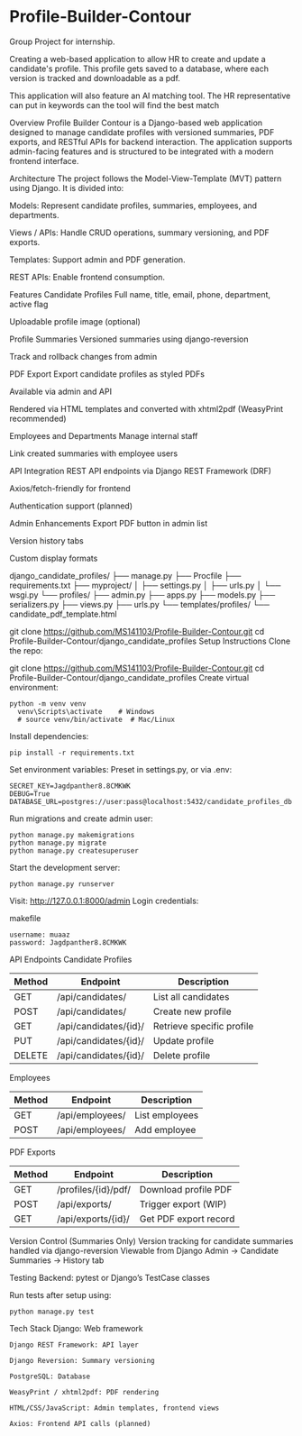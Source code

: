 # Profile-Builder-Contour
Group Project for internship.

Creating a web-based application to allow HR to create and update a candidate's profile. This profile gets saved to a database, where each version is tracked and downloadable as a pdf.

This application will also feature an AI matching tool. The HR representative can put in keywords can the tool will find the best match

Overview
  Profile Builder Contour is a Django-based web application designed to manage candidate profiles with versioned summaries, PDF exports, and RESTful APIs for backend interaction. The application supports admin-facing features and is structured to be integrated with a modern frontend interface.

Architecture
  The project follows the Model-View-Template (MVT) pattern using Django. It is divided into:
  
  Models: Represent candidate profiles, summaries, employees, and departments.
  
  Views / APIs: Handle CRUD operations, summary versioning, and PDF exports.
  
  Templates: Support admin and PDF generation.
  
  REST APIs: Enable frontend consumption.

Features
  Candidate Profiles
  Full name, title, email, phone, department, active flag
  
  Uploadable profile image (optional)

Profile Summaries
  Versioned summaries using django-reversion
  
  Track and rollback changes from admin

PDF Export
  Export candidate profiles as styled PDFs
  
  Available via admin and API
  
  Rendered via HTML templates and converted with xhtml2pdf (WeasyPrint recommended)

Employees and Departments
  Manage internal staff
  
  Link created summaries with employee users

API Integration
  REST API endpoints via Django REST Framework (DRF)
  
  Axios/fetch-friendly for frontend
  
  Authentication support (planned)

Admin Enhancements
Export PDF button in admin list

Version history tabs

Custom display formats

django_candidate_profiles/
├── manage.py
├── Procfile
├── requirements.txt
├── myproject/
│   ├── settings.py
│   ├── urls.py
│   └── wsgi.py
└── profiles/
    ├── admin.py
    ├── apps.py
    ├── models.py
    ├── serializers.py
    ├── views.py
    ├── urls.py
    └── templates/profiles/
        └── candidate_pdf_template.html


git clone https://github.com/MS141103/Profile-Builder-Contour.git
cd Profile-Builder-Contour/django_candidate_profiles
Setup Instructions
Clone the repo:

git clone https://github.com/MS141103/Profile-Builder-Contour.git
cd Profile-Builder-Contour/django_candidate_profiles
Create virtual environment:


    python -m venv venv
      venv\Scripts\activate    # Windows
      # source venv/bin/activate  # Mac/Linux
Install dependencies:


    pip install -r requirements.txt
Set environment variables:
Preset in settings.py, or via .env:

    SECRET_KEY=Jagdpanther8.8CMKWK
    DEBUG=True
    DATABASE_URL=postgres://user:pass@localhost:5432/candidate_profiles_db
Run migrations and create admin user:

    python manage.py makemigrations
    python manage.py migrate
    python manage.py createsuperuser
Start the development server:

    python manage.py runserver
Visit: http://127.0.0.1:8000/admin
Login credentials:

makefile

    username: muaaz  
    password: Jagdpanther8.8CMKWK

API Endpoints
  Candidate Profiles
  
  | Method | Endpoint              | Description               |
  | ------ | --------------------- | ------------------------- |
  | GET    | /api/candidates/      | List all candidates       |
  | POST   | /api/candidates/      | Create new profile        |
  | GET    | /api/candidates/{id}/ | Retrieve specific profile |
  | PUT    | /api/candidates/{id}/ | Update profile            |
  | DELETE | /api/candidates/{id}/ | Delete profile            |
  
  Employees
  
  | Method | Endpoint        | Description    |
  | ------ | --------------- | -------------- |
  | GET    | /api/employees/ | List employees |
  | POST   | /api/employees/ | Add employee   |
  
  PDF Exports
  
  | Method | Endpoint            | Description           |
  | ------ | ------------------- | --------------------- |
  | GET    | /profiles/{id}/pdf/ | Download profile PDF  |
  | POST   | /api/exports/       | Trigger export (WIP)  |
  | GET    | /api/exports/{id}/  | Get PDF export record |

Version Control (Summaries Only)
  Version tracking for candidate summaries handled via django-reversion
  Viewable from Django Admin → Candidate Summaries → History tab

Testing
Backend: pytest or Django’s TestCase classes

Run tests after setup using:

    python manage.py test

Tech Stack
    Django: Web framework
    
    Django REST Framework: API layer
    
    Django Reversion: Summary versioning
    
    PostgreSQL: Database
    
    WeasyPrint / xhtml2pdf: PDF rendering
    
    HTML/CSS/JavaScript: Admin templates, frontend views
    
    Axios: Frontend API calls (planned)
